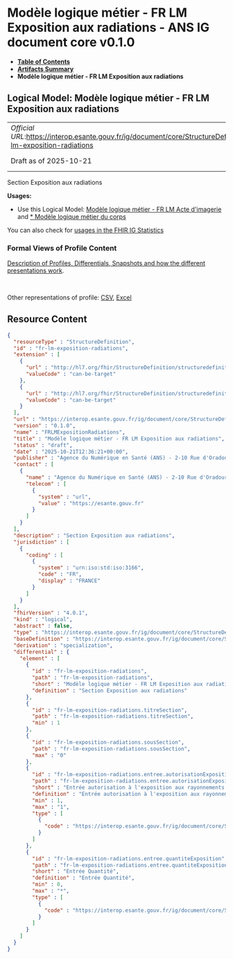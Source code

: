 # Modèle logique métier - FR LM Exposition aux radiations - ANS IG document core v0.1.0

* [**Table of Contents**](toc.md)
* [**Artifacts Summary**](artifacts.md)
* **Modèle logique métier - FR LM Exposition aux radiations**

## Logical Model: Modèle logique métier - FR LM Exposition aux radiations 

| | |
| :--- | :--- |
| *Official URL*:https://interop.esante.gouv.fr/ig/document/core/StructureDefinition/fr-lm-exposition-radiations | *Version*:0.1.0 |
| Draft as of 2025-10-21 | *Computable Name*:FRLMExpositionRadiations |

 
Section Exposition aux radiations 

**Usages:**

* Use this Logical Model: [Modèle logique métier - FR LM Acte d'imagerie](StructureDefinition-fr-lm-acte-imagerie.md) and [* Modèle logique métier du corps](StructureDefinition-fr-lm-corps-document.md)

You can also check for [usages in the FHIR IG Statistics](https://packages2.fhir.org/xig/ans.document.fr.core|current/StructureDefinition/fr-lm-exposition-radiations)

### Formal Views of Profile Content

 [Description of Profiles, Differentials, Snapshots and how the different presentations work](http://build.fhir.org/ig/FHIR/ig-guidance/readingIgs.html#structure-definitions). 

 

Other representations of profile: [CSV](StructureDefinition-fr-lm-exposition-radiations.csv), [Excel](StructureDefinition-fr-lm-exposition-radiations.xlsx) 



## Resource Content

```json
{
  "resourceType" : "StructureDefinition",
  "id" : "fr-lm-exposition-radiations",
  "extension" : [
    {
      "url" : "http://hl7.org/fhir/StructureDefinition/structuredefinition-type-characteristics",
      "valueCode" : "can-be-target"
    },
    {
      "url" : "http://hl7.org/fhir/StructureDefinition/structuredefinition-type-characteristics",
      "valueCode" : "can-be-target"
    }
  ],
  "url" : "https://interop.esante.gouv.fr/ig/document/core/StructureDefinition/fr-lm-exposition-radiations",
  "version" : "0.1.0",
  "name" : "FRLMExpositionRadiations",
  "title" : "Modèle logique métier - FR LM Exposition aux radiations",
  "status" : "draft",
  "date" : "2025-10-21T12:36:21+00:00",
  "publisher" : "Agence du Numérique en Santé (ANS) - 2-10 Rue d'Oradour-sur-Glane, 75015 Paris",
  "contact" : [
    {
      "name" : "Agence du Numérique en Santé (ANS) - 2-10 Rue d'Oradour-sur-Glane, 75015 Paris",
      "telecom" : [
        {
          "system" : "url",
          "value" : "https://esante.gouv.fr"
        }
      ]
    }
  ],
  "description" : "Section Exposition aux radiations",
  "jurisdiction" : [
    {
      "coding" : [
        {
          "system" : "urn:iso:std:iso:3166",
          "code" : "FR",
          "display" : "FRANCE"
        }
      ]
    }
  ],
  "fhirVersion" : "4.0.1",
  "kind" : "logical",
  "abstract" : false,
  "type" : "https://interop.esante.gouv.fr/ig/document/core/StructureDefinition/fr-lm-exposition-radiations",
  "baseDefinition" : "https://interop.esante.gouv.fr/ig/document/core/StructureDefinition/fr-lm-section",
  "derivation" : "specialization",
  "differential" : {
    "element" : [
      {
        "id" : "fr-lm-exposition-radiations",
        "path" : "fr-lm-exposition-radiations",
        "short" : "Modèle logique métier - FR LM Exposition aux radiations",
        "definition" : "Section Exposition aux radiations"
      },
      {
        "id" : "fr-lm-exposition-radiations.titreSection",
        "path" : "fr-lm-exposition-radiations.titreSection",
        "min" : 1
      },
      {
        "id" : "fr-lm-exposition-radiations.sousSection",
        "path" : "fr-lm-exposition-radiations.sousSection",
        "max" : "0"
      },
      {
        "id" : "fr-lm-exposition-radiations.entree.autorisationExposition",
        "path" : "fr-lm-exposition-radiations.entree.autorisationExposition",
        "short" : "Entrée autorisation à l'exposition aux rayonnements ionisants",
        "definition" : "Entrée autorisation à l'exposition aux rayonnements ionisants",
        "min" : 1,
        "max" : "1",
        "type" : [
          {
            "code" : "https://interop.esante.gouv.fr/ig/document/core/StructureDefinition/fr-lm-autorisation-exposition"
          }
        ]
      },
      {
        "id" : "fr-lm-exposition-radiations.entree.quantiteExposition",
        "path" : "fr-lm-exposition-radiations.entree.quantiteExposition",
        "short" : "Entrée Quantité",
        "definition" : "Entrée Quantité",
        "min" : 0,
        "max" : "*",
        "type" : [
          {
            "code" : "https://interop.esante.gouv.fr/ig/document/core/StructureDefinition/fr-lm-quantite-exposition"
          }
        ]
      }
    ]
  }
}

```
